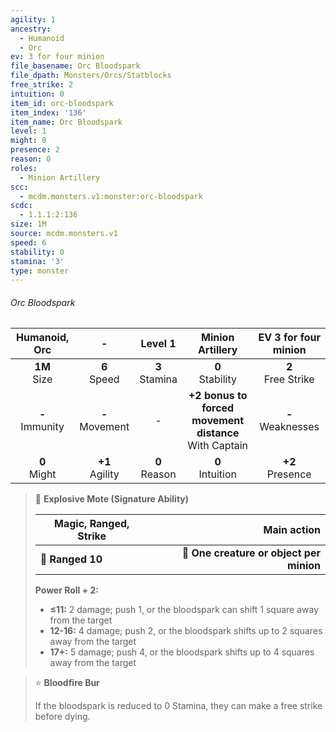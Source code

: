 ```yaml
---
agility: 1
ancestry:
  - Humanoid
  - Orc
ev: 3 for four minion
file_basename: Orc Bloodspark
file_dpath: Monsters/Orcs/Statblocks
free_strike: 2
intuition: 0
item_id: orc-bloodspark
item_index: '136'
item_name: Orc Bloodspark
level: 1
might: 0
presence: 2
reason: 0
roles:
  - Minion Artillery
scc:
  - mcdm.monsters.v1:monster:orc-bloodspark
scdc:
  - 1.1.1:2:136
size: 1M
source: mcdm.monsters.v1
speed: 6
stability: 0
stamina: '3'
type: monster
---
```


###### Orc Bloodspark

|    Humanoid, Orc    |          -          |      Level 1       |                      Minion Artillery                      |  EV 3 for four minion  |
| :-----------------: | :-----------------: | :----------------: | :--------------------------------------------------------: | :--------------------: |
|  **1M**<br/> Size   |  **6**<br/> Speed   | **3**<br/> Stamina |                    **0**<br/> Stability                    | **2**<br/> Free Strike |
| **-**<br/> Immunity | **-**<br/> Movement |         -          | **+2 bonus to forced movement distance**<br/> With Captain | **-**<br/> Weaknesses  |
|  **0**<br/> Might   | **+1**<br/> Agility | **0**<br/> Reason  |                    **0**<br/> Intuition                    |  **+2**<br/> Presence  |

<!-- -->
> 🏹 **Explosive Mote (Signature Ability)**
>
> | **Magic, Ranged, Strike** |                          **Main action** |
> | ------------------------- | ---------------------------------------: |
> | **📏 Ranged 10**          | **🎯 One creature or object per minion** |
>
> **Power Roll + 2:**
>
> - **≤11:** 2 damage; push 1, or the bloodspark can shift 1 square away from the target
> - **12-16:** 4 damage; push 2, or the bloodspark shifts up to 2 squares away from the target
> - **17+:** 5 damage; push 4, or the bloodspark shifts up to 4 squares away from the target

<!-- -->
> ⭐️ **Bloodfire Bur**
>
> If the bloodspark is reduced to 0 Stamina, they can make a free strike before dying.
